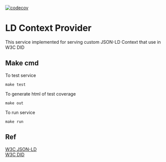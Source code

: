 [![codecov](https://codecov.io/gh/thirakc/ld-context-provider/branch/main/graph/badge.svg?token=GEYRR9H366)](https://codecov.io/gh/thirakc/ld-context-provider)
# LD Context Provider
This service implemented for serving custom JSON-LD Context that use in W3C DID 

## Make cmd
To test service
```
make test
```

To generate html of test coverage
```
make out
```

To run service
```
make run
```

## Ref
[W3C JSON-LD](https://www.w3.org/TR/json-ld11/)<br>
[W3C DID](https://www.w3.org/TR/did-core/)
